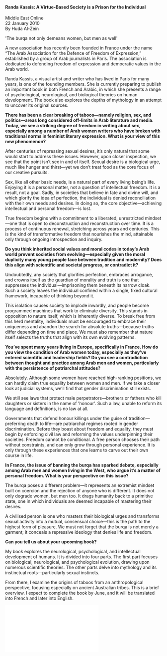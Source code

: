 <h4>Randa Kassis: A Virtue-Based Society is a Prison for the Individual</h4>

Middle East Online  
22 January 2010  
By Huda Al-Zein  

'The burqa not only demeans women, but men as well'

A new association has recently been founded in France under the name “The Arab Association for the Defence of Freedom of Expression,” established by a group of Arab journalists in Paris. The association is dedicated to defending freedom of expression and democratic values in the Arab world.

Randa Kassis, a visual artist and writer who has lived in Paris for many years, is one of the founding members. She is currently preparing to publish an important book in both French and Arabic, in which she presents a range of psychological, neurological, and biological theories on human development. The book also explores the depths of mythology in an attempt to uncover its original sources.

**There has been a clear breaking of taboos—namely religion, sex, and politics—areas long considered off-limits in Arab literature and media. Today, we see a striking degree of freedom in writing about sex, especially among a number of Arab women writers who have broken with traditional norms in feminist literary expression. What is your view of this new phenomenon?**

After centuries of repressing sexual desires, it’s only natural that some would start to address these issues. However, upon closer inspection, we see that the point isn’t sex in and of itself. Sexual desire is a biological urge, much like hunger and thirst—yet we don’t treat food as the core focus of our creative pursuits.

Sex, like all other basic needs, is a natural part of every living being’s life. Enjoying it is a personal matter, not a question of intellectual freedom. It is a result, not a goal. Sadly, in societies that believe in fate and divine will, and which glorify the idea of perfection, the individual is denied reconciliation with their own needs and desires. In doing so, the core objective—achieving intellectual and personal freedom—is lost.

True freedom begins with a commitment to a liberated, unrestricted mindset—one that is open to deconstruction and reconstruction over time. It is a process of continuous renewal, stretching across years and centuries. This is the kind of transformative freedom that nourishes the mind, attainable only through ongoing introspection and inquiry.

**Do you think inherited social values and moral codes in today’s Arab world prevent societies from evolving—especially given the moral duplicity many young people face between tradition and modernity? Does this align with scientific and societal progress, or contradict it?**

Undoubtedly, any society that glorifies perfection, embraces arrogance, and crowns itself as the guardian of morality and truth is one that suppresses the individual—imprisoning them beneath its narrow cloak. Such a society leaves the individual confined within a single, fixed cultural framework, incapable of thinking beyond it.

This isolation causes society to implode inwardly, and people become programmed machines that work to eliminate diversity. This stands in opposition to nature itself, which is inherently diverse. To break free from this herd mentality, individuals must be encouraged to embrace their uniqueness and abandon the search for absolute truths—because truths differ depending on time and place. We must also remember that nature itself selects the truths that align with its own evolving patterns.

**You’ve spent many years living in Europe, specifically in France. How do you view the condition of Arab women today, especially as they’ve entered scientific and leadership fields? Do you see a contradiction between thought and practice among Arab men and women, particularly with the persistence of patriarchal attitudes?**

Absolutely. Although some women have reached high-ranking positions, we can hardly claim true equality between women and men. If we take a closer look at judicial systems, we’ll find that gender discrimination still exists.

We still see laws that protect male perpetrators—brothers or fathers who kill daughters or sisters in the name of 'honour'. Such a law, unable to reform its language and definitions, is no law at all.

Governments that defend honour killings under the guise of tradition—preferring death to life—are patriarchal regimes rooted in gender discrimination. Before they boast about freedom and equality, they must begin by enforcing civil law and reforming the values underpinning their societies. Freedom cannot be conditional. A free person chooses their path without constraints, and can only grow through personal experience. It is only through these experiences that one learns to carve out their own course in life.

**In France, the issue of banning the burqa has sparked debate, especially among Arab men and women living in the West, who argue it’s a matter of personal freedom. What is your perspective on this issue?**

The burqa poses a different problem—it represents an extremist mindset built on coercion and the rejection of anyone who is different. It does not only degrade women, but men too. It drags humanity back to a primitive state, one in which individuals are deemed incapable of mastering their desires.

A civilised person is one who masters their biological urges and transforms sexual activity into a mutual, consensual choice—this is the path to the highest form of pleasure. We must not forget that the burqa is not merely a garment; it conceals a repressive ideology that denies life and freedom.

**Can you tell us about your upcoming book?**

My book explores the neurological, psychological, and intellectual development of humans. It is divided into four parts. The first part focuses on biological, neurological, and psychological evolution, drawing upon numerous scientific theories. The other parts delve into mythology and its instinctual roots—particularly sexual instincts.

From there, I examine the origins of taboos from an anthropological perspective, focusing especially on ancient Australian tribes. This is a brief overview. I expect to complete the book by June, and it will be translated into French and later into English.

![](26.pdf)
<p></p>


